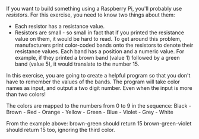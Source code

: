 If you want to build something using a Raspberry Pi, you'll probably use _resistors_. For this exercise, you need to know two things about them:

* Each resistor has a resistance value.
* Resistors are small - so small in fact that if you printed the resistance value on them, it would be hard to read.
To get around this problem, manufacturers print color-coded bands onto the resistors to denote their resistance values. Each band has a position and a numeric value. For example, if they printed a brown band (value 1) followed by a green band (value 5), it would translate to the number 15.

In this exercise, you are going to create a helpful program so that you don't have to remember the values of the bands. The program will take color names as input, and output a two digit number. Even when the input is more than two colors!

The colors are mapped to the numbers from 0 to 9 in the sequence:
Black - Brown - Red - Orange - Yellow - Green - Blue - Violet - Grey - White

From the example above:
brown-green should return 15
brown-green-violet should return 15 too, ignoring the third color.
